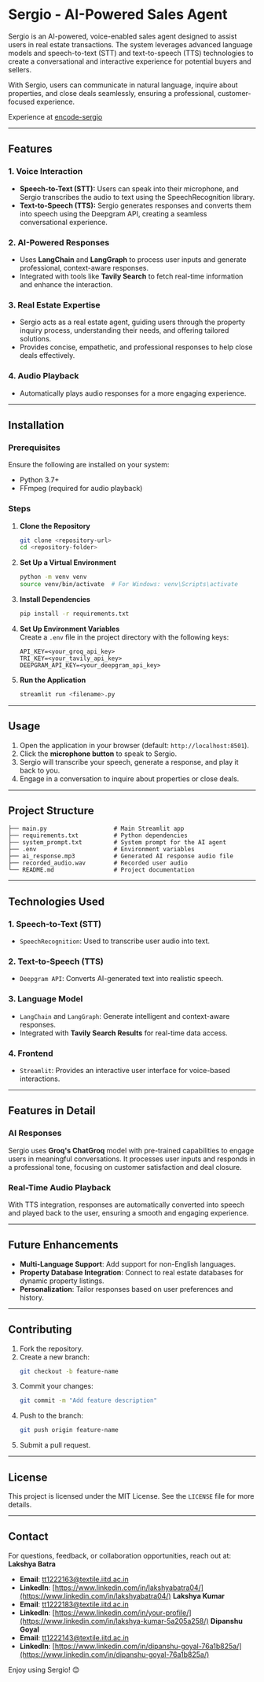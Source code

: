 # Sergio - AI-Powered Sales Agent  

Sergio is an AI-powered, voice-enabled sales agent designed to assist users in real estate transactions. The system leverages advanced language models and speech-to-text (STT) and text-to-speech (TTS) technologies to create a conversational and interactive experience for potential buyers and sellers.  

With Sergio, users can communicate in natural language, inquire about properties, and close deals seamlessly, ensuring a professional, customer-focused experience.  

Experience at [encode-sergio](https://encode-sergio.streamlit.app/)

---

## Features  

### 1. **Voice Interaction**  
- **Speech-to-Text (STT):** Users can speak into their microphone, and Sergio transcribes the audio to text using the SpeechRecognition library.  
- **Text-to-Speech (TTS):** Sergio generates responses and converts them into speech using the Deepgram API, creating a seamless conversational experience.  

### 2. **AI-Powered Responses**  
- Uses **LangChain** and **LangGraph** to process user inputs and generate professional, context-aware responses.  
- Integrated with tools like **Tavily Search** to fetch real-time information and enhance the interaction.  

### 3. **Real Estate Expertise**  
- Sergio acts as a real estate agent, guiding users through the property inquiry process, understanding their needs, and offering tailored solutions.  
- Provides concise, empathetic, and professional responses to help close deals effectively.  

### 4. **Audio Playback**  
- Automatically plays audio responses for a more engaging experience.  

---

## Installation  

### Prerequisites  
Ensure the following are installed on your system:  
- Python 3.7+  
- FFmpeg (required for audio playback)  

### Steps  

1. **Clone the Repository**  
   ```bash  
   git clone <repository-url>  
   cd <repository-folder>  
   ```  

2. **Set Up a Virtual Environment**  
   ```bash  
   python -m venv venv  
   source venv/bin/activate  # For Windows: venv\Scripts\activate  
   ```  

3. **Install Dependencies**  
   ```bash  
   pip install -r requirements.txt  
   ```  

4. **Set Up Environment Variables**  
   Create a `.env` file in the project directory with the following keys:  
   ```env  
   API_KEY=<your_groq_api_key>  
   TRI_KEY=<your_tavily_api_key>  
   DEEPGRAM_API_KEY=<your_deepgram_api_key>  
   ```  

5. **Run the Application**  
   ```bash  
   streamlit run <filename>.py  
   ```  

---

## Usage  

1. Open the application in your browser (default: `http://localhost:8501`).  
2. Click the **microphone button** to speak to Sergio.  
3. Sergio will transcribe your speech, generate a response, and play it back to you.  
4. Engage in a conversation to inquire about properties or close deals.  

---

## Project Structure  

```plaintext  
├── main.py                   # Main Streamlit app  
├── requirements.txt          # Python dependencies  
├── system_prompt.txt         # System prompt for the AI agent  
├── .env                      # Environment variables  
├── ai_response.mp3           # Generated AI response audio file  
├── recorded_audio.wav        # Recorded user audio  
└── README.md                 # Project documentation  
```  

---

## Technologies Used  

### 1. **Speech-to-Text (STT)**  
- `SpeechRecognition`: Used to transcribe user audio into text.  

### 2. **Text-to-Speech (TTS)**  
- `Deepgram API`: Converts AI-generated text into realistic speech.  

### 3. **Language Model**  
- `LangChain` and `LangGraph`: Generate intelligent and context-aware responses.  
- Integrated with **Tavily Search Results** for real-time data access.  

### 4. **Frontend**  
- `Streamlit`: Provides an interactive user interface for voice-based interactions.  

---

## Features in Detail  

### AI Responses  
Sergio uses **Groq's ChatGroq** model with pre-trained capabilities to engage users in meaningful conversations. It processes user inputs and responds in a professional tone, focusing on customer satisfaction and deal closure.  

### Real-Time Audio Playback  
With TTS integration, responses are automatically converted into speech and played back to the user, ensuring a smooth and engaging experience.  

---

## Future Enhancements  

- **Multi-Language Support**: Add support for non-English languages.  
- **Property Database Integration**: Connect to real estate databases for dynamic property listings.  
- **Personalization**: Tailor responses based on user preferences and history.  

---

## Contributing  

1. Fork the repository.  
2. Create a new branch:  
   ```bash  
   git checkout -b feature-name  
   ```  
3. Commit your changes:  
   ```bash  
   git commit -m "Add feature description"  
   ```  
4. Push to the branch:  
   ```bash  
   git push origin feature-name  
   ```  
5. Submit a pull request.  

---

## License  

This project is licensed under the MIT License. See the `LICENSE` file for more details.  

---

## Contact  

For questions, feedback, or collaboration opportunities, reach out at:  
**Lakshya Batra**
- **Email**: [tt1222163@textile.iitd.ac.in](mailto:tt1222163@textile.iitd.ac.in)  
- **LinkedIn**: [https://www.linkedin.com/in/lakshyabatra04/](https://www.linkedin.com/in/lakshyabatra04/)
**Lakshya Kumar**
- **Email**: [tt1222183@textile.iitd.ac.in](tt1222183@textile.iitd.ac.in)  
- **LinkedIn**: [https://www.linkedin.com/in/your-profile/](https://www.linkedin.com/in/lakshya-kumar-5a205a258/)
**Dipanshu Goyal**
- **Email**: [tt1222143@textile.iitd.ac.in](mailto:tt1222143@textile.iitd.ac.in)  
- **LinkedIn**: [https://www.linkedin.com/in/dipanshu-goyal-76a1b825a/](https://www.linkedin.com/in/dipanshu-goyal-76a1b825a/) 

Enjoy using Sergio! 😊  
